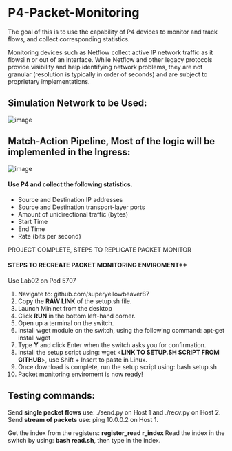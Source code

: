 # P4-Packet-Monitoring
The goal of this is to use the capability of P4 devices to monitor and track flows, and collect corresponding statistics. 
 
 Monitoring devices such as Netflow collect active IP network traffic as it flowsi n or out of an interface. While Netflow and other legacy protocols provide visibility and help 
 identifying network problems, they are not granular (resolution is typically in order of seconds) and are subject to proprietary implementations.
 
 ## Simulation Network to be Used:
 ![image](https://user-images.githubusercontent.com/78384615/207913796-a7a8ed5b-224e-442f-8e1e-8156a3e91c48.png)
 
 ## Match-Action Pipeline, Most of the logic will be implemented in the Ingress:
 ![image](https://user-images.githubusercontent.com/78384615/207914175-bd1ddc72-773f-4225-9fb6-34fc96af070b.png)
 
 #### Use P4 and collect the following statistics. 
 * Source and Destination IP addresses
 * Source and Destination transport-layer ports
 * Amount of unidirectional traffic (bytes)
 * Start Time
 * End Time
 * Rate (bits per second)
 
 
PROJECT COMPLETE, STEPS TO REPLICATE PACKET MONITOR


#### STEPS TO RECREATE PACKET MONITORING ENVIROMENT**
Use Lab02 on Pod 5707

1. Navigate to: github.com/superyellowbeaver87
2. Copy the **RAW LINK** of the setup.sh file.
3. Launch Mininet from the desktop
4. Click **RUN** in the bottom left-hand corner.
5. Open up a terminal on the switch.
6. Install wget module on the switch, using the following command: apt-get install wget
7. Type **Y** and click Enter when the switch asks you for confirmation.
8. Install the setup script using: wget <**LINK TO SETUP.SH SCRIPT FROM GITHUB**>, use Shift + Insert to paste in Linux.
9. Once download is complete, run the setup script using: bash setup.sh
10. Packet monitoring enviroment is now ready!

## Testing commands:
Send **single packet flows** use: ./send.py on Host 1 and ./recv.py on Host 2.
Send **stream of packets** use: ping 10.0.0.2 on Host 1.

Get the index from the registers: **register_read r_index <INDEX NUMBER>**
Read the index in the switch by using: **bash read.sh**, then type in the index.
 
